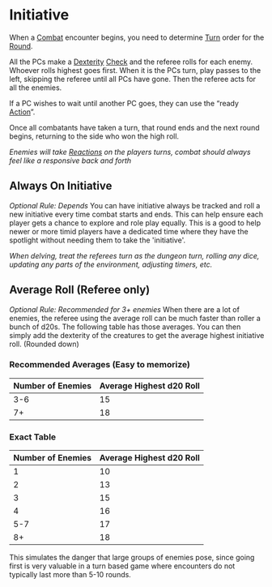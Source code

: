 # Initiative

When a [Combat](Combat.md) encounter begins, you need to determine [Turn](Turn.md) order for the [Round](Round.md).

All the PCs make a [Dexterity](../Player%20Characters/Chosen%20Statistics/Dexterity.md) [Check](Check.md) and the referee rolls for each enemy. Whoever rolls highest goes first. When it is the PCs turn, play passes to the left, skipping the referee until all PCs have gone. Then the referee acts for all the enemies.

If a PC wishes to wait until another PC goes, they can use the “ready [Action](Action.md)”.

Once all combatants have taken a turn, that round ends and the next round begins, returning to the side who won the high roll.

*Enemies will take [Reactions](Reaction.md) on the players turns, combat should always feel like a responsive back and forth*
## Always On Initiative
*Optional Rule: Depends*
You can have initiative always be tracked and roll a new initiative every time combat starts and ends. This can help ensure each player gets a chance to explore and role play equally. This is a good to help newer or more timid players have a dedicated time where they have the spotlight without needing them to take the 'initiative'.

*When delving, treat the referees turn as the dungeon turn, rolling any dice, updating any parts of the environment, adjusting timers, etc.*

## Average Roll (Referee only)
*Optional Rule: Recommended for 3+ enemies*
When there are a lot of enemies, the referee using the average roll can be much faster than roller a bunch of d20s. The following table has those averages. You can then simply add the dexterity of the creatures to get the average highest initiative roll. (Rounded down)
### Recommended Averages (Easy to memorize)

| Number of Enemies | Average Highest d20 Roll |
| ----------------- | ------------------------ |
| 3-6               | 15                       |
| 7+                | 18                       |
### Exact Table

| Number of Enemies | Average Highest d20 Roll |
| ----------------- | ------------------------ |
| 1                 | 10                       |
| 2                 | 13                       |
| 3                 | 15                       |
| 4                 | 16                       |
| 5-7               | 17                       |
| 8+                | 18                       |
This simulates the danger that large groups of enemies pose, since going first is very valuable in a turn based game where encounters do not typically last more than 5-10 rounds.